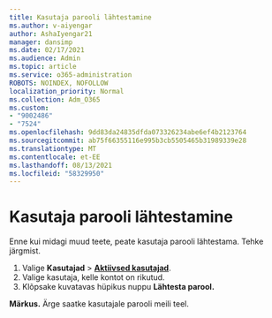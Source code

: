 ```yaml
---
title: Kasutaja parooli lähtestamine
ms.author: v-aiyengar
author: AshaIyengar21
manager: dansimp
ms.date: 02/17/2021
ms.audience: Admin
ms.topic: article
ms.service: o365-administration
ROBOTS: NOINDEX, NOFOLLOW
localization_priority: Normal
ms.collection: Adm_O365
ms.custom:
- "9002486"
- "7524"
ms.openlocfilehash: 9dd83da24835dfda073326234abe6ef4b2123764
ms.sourcegitcommit: ab75f66355116e995b3cb5505465b31989339e28
ms.translationtype: MT
ms.contentlocale: et-EE
ms.lasthandoff: 08/13/2021
ms.locfileid: "58329950"
---
```

# <a name="reset-the-users-password"></a>Kasutaja parooli lähtestamine

Enne kui midagi muud teete, peate kasutaja parooli lähtestama. Tehke järgmist.

1. Valige **Kasutajad**  >  **[Aktiivsed kasutajad](https://go.microsoft.com/fwlink/p/?linkid=834822)**.
1. Valige kasutaja, kelle kontot on rikutud.
1. Klõpsake kuvatavas hüpikus nuppu **Lähtesta parool.**

**Märkus.** Ärge saatke kasutajale parooli meili teel.
